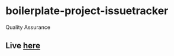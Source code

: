 # boilerplate-project-issuetracker
 Quality Assurance
 
 ## Live [here](https://sat-issue-tracker.glitch.me)

